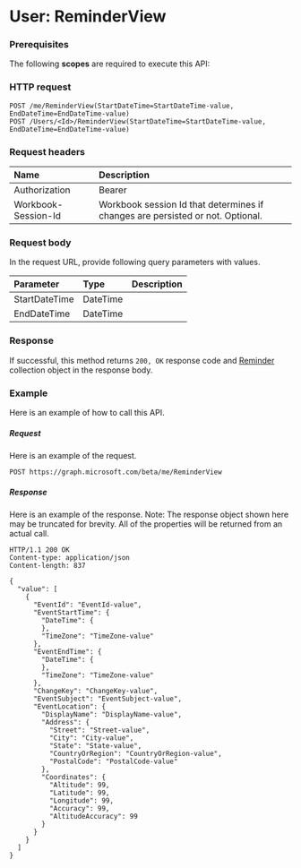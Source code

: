 # User: ReminderView


### Prerequisites
The following **scopes** are required to execute this API: 
### HTTP request
<!-- { "blockType": "ignored" } -->
```http
POST /me/ReminderView(StartDateTime=StartDateTime-value, EndDateTime=EndDateTime-value)
POST /Users/<Id>/ReminderView(StartDateTime=StartDateTime-value, EndDateTime=EndDateTime-value)

```
### Request headers
| Name       | Description|
|:---------------|:----------|
| Authorization  | Bearer <code>|
| Workbook-Session-Id  | Workbook session Id that determines if changes are persisted or not. Optional.|

### Request body
In the request URL, provide following query parameters with values.

| Parameter	   | Type	|Description|
|:---------------|:--------|:----------|
|StartDateTime|DateTime||
|EndDateTime|DateTime||

### Response
If successful, this method returns `200, OK` response code and [Reminder](../resources/reminder.md) collection object in the response body.

### Example
Here is an example of how to call this API.
##### Request
Here is an example of the request.
<!-- {
  "blockType": "request",
  "name": "user_reminderview"
}-->
```http
POST https://graph.microsoft.com/beta/me/ReminderView
```

##### Response
Here is an example of the response. Note: The response object shown here may be truncated for brevity. All of the properties will be returned from an actual call.
<!-- {
  "blockType": "response",
  "truncated": true,
  "@odata.type": "microsoft.graph.Reminder",
  "isCollection": true
} -->
```http
HTTP/1.1 200 OK
Content-type: application/json
Content-length: 837

{
  "value": [
    {
      "EventId": "EventId-value",
      "EventStartTime": {
        "DateTime": {
        },
        "TimeZone": "TimeZone-value"
      },
      "EventEndTime": {
        "DateTime": {
        },
        "TimeZone": "TimeZone-value"
      },
      "ChangeKey": "ChangeKey-value",
      "EventSubject": "EventSubject-value",
      "EventLocation": {
        "DisplayName": "DisplayName-value",
        "Address": {
          "Street": "Street-value",
          "City": "City-value",
          "State": "State-value",
          "CountryOrRegion": "CountryOrRegion-value",
          "PostalCode": "PostalCode-value"
        },
        "Coordinates": {
          "Altitude": 99,
          "Latitude": 99,
          "Longitude": 99,
          "Accuracy": 99,
          "AltitudeAccuracy": 99
        }
      }
    }
  ]
}
```

<!-- uuid: 8fcb5dbc-d5aa-4681-8e31-b001d5168d79
2015-10-25 14:57:30 UTC -->
<!-- {
  "type": "#page.annotation",
  "description": "User: ReminderView",
  "keywords": "",
  "section": "documentation",
  "tocPath": ""
}-->